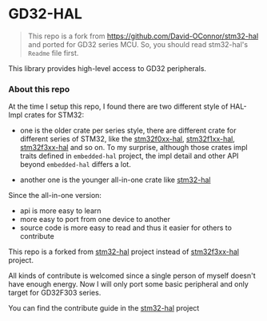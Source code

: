 # GD32-HAL

<!-- [![Crate](https://img.shields.io/crates/v/gd32-hal.svg)](https://crates.io/crates/gd32-hal)
[![Docs](https://docs.rs/gd32-hal/badge.svg)](https://docs.rs/stm32-hal2) -->


> This repo is a fork from https://github.com/David-OConnor/stm32-hal and ported for GD32 series MCU. 
> So, you should read stm32-hal's `Readme` file first.


This library provides high-level access to GD32 peripherals.


### About this repo

At the time I setup this repo, I found there are two different style of HAL-Impl crates for STM32:
* one is the older crate per series style, there are different crate for different series of STM32, like the [stm32f0xx-hal](https://crates.io/crates/stm32f0xx-hal), [stm32f1xx-hal](https://github.com/stm32-rs/stm32f1xx-hal), [stm32f3xx-hal](https://crates.io/crates/stm32f3xx-hal) and so on. To my surprise, although those crates impl traits defined in `embedded-hal` project, the impl detail and other API beyond `embedded-hal` differs a lot.

* another one is the younger all-in-one crate like [stm32-hal](https://github.com/David-OConnor/stm32-hal)


Since the all-in-one version:
* api is more easy to learn 
* more easy to port from one device to another
* source code is more easy to read and thus it easier for others to contribute

This repo is a forked from [stm32-hal](https://github.com/David-OConnor/stm32-hal) project instead of [stm32f3xx-hal](https://crates.io/crates/stm32f3xx-hal) project.

All kinds of contribute is welcomed since a single person of myself doesn't have enough energy. Now I will only port some basic peripheral and only target for GD32F303 series.

You can find the contribute guide in the [stm32-hal](https://github.com/David-OConnor/stm32-hal) project